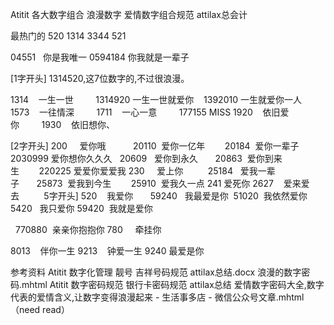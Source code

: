 Atitit 各大数字组合 浪漫数字 爱情数字组合规范 attilax总会计


最热门的
520 1314 3344 521 

04551   你是我唯一
0594184 你我就是一辈子



[1字开头]
1314520,这7位数字的,不过很浪漫。

1314    一生一世         1314920 一生一世就爱你    1392010 一生就爱你一人    1573    一往情深         1711    一心一意         177155 MISS
1920    依旧爱你         1930    依旧想你、


[2字开头]
200     爱你哦           20110  爱你一亿年        20184  爱你一辈子
2030999 爱你想你久久久   
20609   爱你到永久       20863  爱你到来生        220225 爱爱你爱爱我
230     爱上你           25184   爱我一辈子       25873  爱我到今生        25910  爱我久一点    241  爱死你
 2627    爱来爱去          
5字开头]
520    我爱你       59240   我最爱是你  
 51020  我依然爱你    5420   我只爱你  59420  我就是爱你  


  770880  亲亲你抱抱你
780     牵挂你


8013    伴你一生
9213    钟爱一生  9240 最爱是你

参考资料
Atitit 数字化管理  靓号  吉祥号码规范 attilax总结.docx
浪漫的数字密码.mhtml
Atitit 数字密码规范 银行卡密码规范  attilax总结
爱情数字密码大全,数字代表的爱情含义,让数字变得浪漫起来 - 生活事多店 - 微信公众号文章.mhtml （need read）

